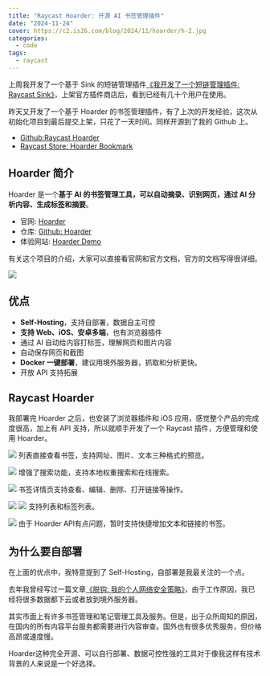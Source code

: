 ```yaml
---
title: "Raycast Hoarder: 开源 AI 书签管理插件"
date: "2024-11-24"
cover: https://c2.is26.com/blog/2024/11/hoarder/h-2.jpg
categories:
  - code
tags:
  - raycast
---
```


上周我开发了一个基于 Sink 的短链管理插件[《我开发了一个短链管理插件: Raycast Sink》](https://luolei.org/raycast-sink)，上架官方插件商店后，看到已经有几十个用户在使用。

昨天又开发了一个基于 Hoarder 的书签管理插件，有了上次的开发经验，这次从初始化项目到最后提交上架，只花了一天时间。同样开源到了我的 Github 上。

- [Github:Raycast Hoarder](https://github.com/foru17/raycast-hoarder)
- [Raycast Store: Hoarder Bookmark](https://zuoluo.tv/hoarder)

## Hoarder 简介

Hoarder 是一个**基于 AI 的书签管理工具，可以自动摘录、识别网页，通过 AI 分析内容、生成标签和摘要**。

- 官网: [Hoarder](https://hoarder.app/)
- 仓库: [Github: Hoarder](https://github.com/hoarder-app/hoarder)
- 体验网站: [Hoarder Demo](https://try.hoarder.app/)

有关这个项目的介绍，大家可以直接看官网和官方文档，官方的文档写得很详细。

![](https://c2.is26.com/blog/2024/11/hoarder/h-0.jpg)

## 优点

- **Self-Hosting**，支持自部署，数据自主可控
- **支持 Web、iOS、安卓多端**，也有浏览器插件
- 通过 AI 自动给内容打标签，理解网页和图片内容
- 自动保存网页和截图
- **Docker 一键部署**，建议用境外服务器，抓取和分析更快。
- 开放 API 支持拓展

## Raycast Hoarder

我部署完 Hoarder 之后，也安装了浏览器插件和 iOS 应用，感觉整个产品的完成度很高，加上有 API 支持，所以就顺手开发了一个 Raycast 插件，方便管理和使用 Hoarder。

![](https://c2.is26.com/blog/2024/11/hoarder/h-1.jpg)
列表直接查看书签，支持网址、图片、文本三种格式的预览。

![](https://c2.is26.com/blog/2024/11/hoarder/h-6.jpg)
增强了搜索功能，支持本地权重搜索和在线搜索。

![](https://c2.is26.com/blog/2024/11/hoarder/h-2.jpg)
书签详情页支持查看、编辑、删除、打开链接等操作。

![](https://c2.is26.com/blog/2024/11/hoarder/h-3.jpg)
![](https://c2.is26.com/blog/2024/11/hoarder/h-4.jpg)
支持列表和标签列表。

![](https://c2.is26.com/blog/2024/11/hoarder/h-5.jpg)
由于 Hoarder API有点问题，暂时支持快捷增加文本和链接的书签。

## 为什么要自部署

在上面的优点中，我特意提到了 Self-Hosting，自部署是我最关注的一个点。

去年我曾经写过一篇文章[《脱钩: 我的个人网络安全策略》](https://luolei.org/personal-decoupling-cybersecurity)，由于工作原因，我已经将很多数据都下云或者放到境外服务器。

其实市面上有许多书签管理和笔记管理工具及服务。但是，出于众所周知的原因，在国内的所有内容平台服务都需要进行内容审查。国外也有很多优秀服务，但价格高昂或速度慢。

Hoarder这种完全开源、可以自行部署、数据可控性强的工具对于像我这样有技术背景的人来说是一个好选择。
